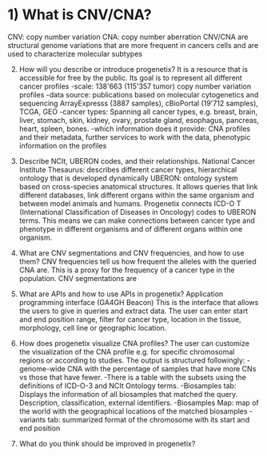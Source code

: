 # 1) What is CNV/CNA?
 CNV: copy number variation
 CNA: copy number aberration
 CNV/CNA are structural genome variations that are more frequent in cancers cells and are used to characterize molecular subtypes
 
2) How will you describe or introduce progenetix?
It is a resource that is accessible for free by the public. Its goal is to represent all different cancer profiles
-scale: 138'663 (115'357 tumor) copy number variation profiles
-data source: publications based on molecular cytogenetics and sequencing
ArrayExpresss (3887 samples), cBioPortal (19'712 samples), TCGA, GEO
-cancer types: Spanning all cancer types, e.g. breast, brain, liver, stomach, skin, kidney, ovary, prostate gland, esophagus, pancreas, heart, spleen, bones. 
-which information does it provide: CNA profiles and their metadata, further services to work with the data, phenotypic information on the profiles

3) Describe NCIt, UBERON codes, and their relationships.
National Cancer Institute Thesaurus: describes different cancer types, hierarchical ontology that is developed dynamically
UBERON: ontology system based on cross-species anatomical structures. It allows queries that link different databases, link different organs within the same organism and between model animals and humans. 
Progenetix connects ICD-O T (International Classification of Diseases in Oncology) codes to UBERON terms. This means we can make connections between cancer type and phenotype in different organisms and of different organs within one organism. 

4) What are CNV segmentations and CNV frequencies, and how to use them?
CNV frequencies tell us how frequent the alleles with the queried CNA are. This is a proxy for the frequency of a cancer type in the population. CNV segmentations are 

5) What are APIs and how to use APIs in progenetix?
Application programming interface (GA4GH Beacon)
This is the interface that allows the users to give in queries and extract data. The user can enter start and end position range, filter for cancer type, location in the tissue, morphology, cell line or geographic location. 

6) How does progenetix visualize CNA profiles?
The user can customize the visualization of the CNA profile e.g. for specific chromosomal regions or according to studies.
The output is structured followingly:
-genome-wide CNA with the percentage of samples that have more CNs vs those that have fewer.
-There is a table with the subsets using the definitions of ICD-O-3 and NCIt Ontology terms. 
-Biosamples tab: Displays the information of all biosamples that matched the query. Description, classification, external identifiers. 
-Biosamples Map: map of the world with the geographical locations of the matched biosamples
-variants tab: summarized format of the chromosome with its start and end position

8) What do you think should be improved in progenetix?
